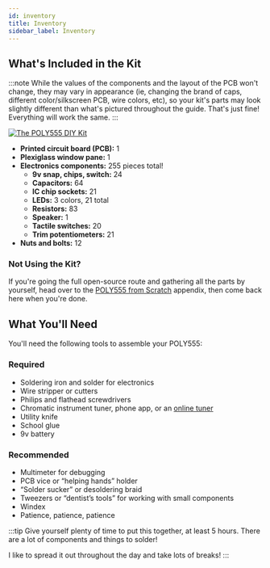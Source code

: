 ```yaml
---
id: inventory
title: Inventory
sidebar_label: Inventory
---
```


## What's Included in the Kit

:::note
While the values of the components and the layout of the PCB won't change, they may vary in appearance (ie, changing the brand of caps, different color/silkscreen PCB, wire colors, etc), so your kit's parts may look slightly different than what's pictured throughout the guide. That's just fine! Everything will work the same.
:::

[![The POLY555 DIY Kit](/img/kit.jpg)](/img/kit.jpg)

- **Printed circuit board (PCB):** 1
- **Plexiglass window pane:** 1
- **Electronics components:** 255 pieces total!
  - **9v snap, chips, switch:** 24
  - **Capacitors:** 64
  - **IC chip sockets:** 21
  - **LEDs:** 3 colors, 21 total
  - **Resistors:** 83
  - **Speaker:** 1
  - **Tactile switches:** 20
  - **Trim potentiometers:** 21
- **Nuts and bolts:** 12

### Not Using the Kit?

If you're going the full open-source route and gathering all the parts by yourself, head over to the [POLY555 from Scratch](poly555-from-scratch.md) appendix, then come back here when you're done.

## What You'll Need

You'll need the following tools to assemble your POLY555:

### Required

- Soldering iron and solder for electronics
- Wire stripper or cutters
- Philips and flathead screwdrivers
- Chromatic instrument tuner, phone app, or an [online tuner](https://www.google.com/search?q=online+instrument+tuner)
- Utility knife
- School glue
- 9v battery

### Recommended

- Multimeter for debugging
- PCB vice or “helping hands” holder
- “Solder sucker” or desoldering braid
- Tweezers or “dentist’s tools” for working with small components
- Windex
- Patience, patience, patience

:::tip
Give yourself plenty of time to put this together, at least 5 hours. There are a lot of components and things to solder!

I like to spread it out throughout the day and take lots of breaks!
:::
